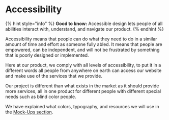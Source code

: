 # Accessibility

{% hint style="info" %}
**Good to know:** Accessible design lets people of all abilities interact with, understand, and navigate our product.
{% endhint %}

Accessibility means that people can do what they need to do in a similar amount of time and effort as someone fully abled. It means that people are empowered, can be independent, and will not be frustrated by something that is poorly designed or implemented.

Here at our product, we comply with all levels of accessibility, to put it in a different words all people from anywhere on earth can access our website and make use of the services that we provide.

Our project is different than what exists in the market as it should provide more services, all in one product for different people with different special needs such as blind color people.

We have explained what colors, typography, and resources we will use in the [Mock-Ups section](https://eskandar-atrakchi.gitbook.io/team-project-proposal/mock-ups/icons).
